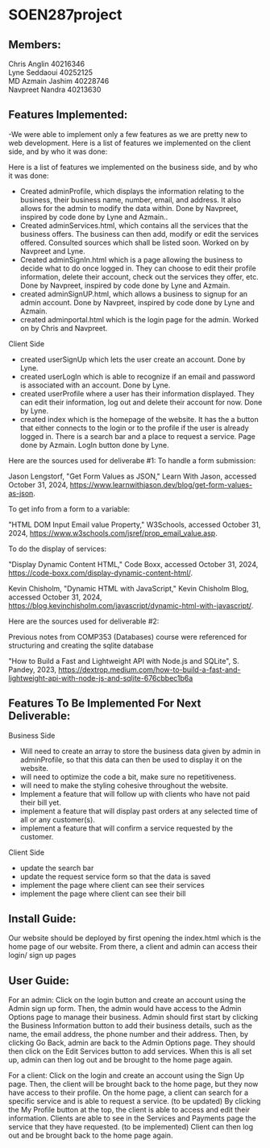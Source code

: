 # SOEN287project

## Members:
Chris Anglin 40216346  
Lyne Seddaoui 40252125  
MD Azmain Jashim 40228746  
Navpreet Nandra 40213630

## Features Implemented:
-We were able to implement only a few features as we are pretty new to web development. 
Here is a list of features we implemented on the client side, and by who it was done:


Here is a list of features we implemented on the business side, and by who it was done:
- Created adminProfile, which displays the information relating to the business, their business name, number, email, and address. It also allows for the admin to modify the data within. Done by Navpreet, inspired by code done by Lyne and Azmain..
- Created adminServices.html, which contains all the services that the business offers. The business can then add, modify or edit the services offered. Consulted sources which shall be listed soon. Worked on by Navpreet and Lyne.
- Created adminSignIn.html which is a page allowing the business to decide what to do once logged in. They can choose to edit their profile information, delete their account, check out the services they offer, etc. Done by Navpreet, inspired by code done by Lyne and Azmain.
- created adminSignUP.html, which allows a business to signup for an admin account. Done by Navpreet, inspired by code done by Lyne and Azmain.
- created adminportal.html which is the login page for the admin. Worked on by Chris and Navpreet.

Client Side
- created userSignUp which lets the user create an account. Done by Lyne.
- created userLogIn which is able to recognize if an email and password is associated with an account. Done by Lyne.
- created userProfile where a user has their information displayed. They can edit their information, log out and delete their account for now. Done by Lyne.
- created index which is the homepage of the website. It has the a button that either connects to the login or to the profile if the user is already logged in. There is a search bar and a place to request a service. Page done by Azmain. LogIn button done by Lyne.

Here are the sources used for deliverabe #1:
To handle a form submission:

Jason Lengstorf, "Get Form Values as JSON," Learn With Jason, accessed October 31, 2024, https://www.learnwithjason.dev/blog/get-form-values-as-json.

To get info from a form to a variable:

"HTML DOM Input Email value Property," W3Schools, accessed October 31, 2024, https://www.w3schools.com/jsref/prop_email_value.asp.

To do the display of services:

"Display Dynamic Content HTML," Code Boxx, accessed October 31, 2024, https://code-boxx.com/display-dynamic-content-html/.

Kevin Chisholm, "Dynamic HTML with JavaScript," Kevin Chisholm Blog, accessed October 31, 2024, https://blog.kevinchisholm.com/javascript/dynamic-html-with-javascript/.

Here are the sources used for deliverable #2:

Previous notes from COMP353 (Databases) course were referenced for structuring and creating the sqlite database

"How to Build a Fast and Lightweight API with Node.js and SQLite", S. Pandey, 2023, https://dextrop.medium.com/how-to-build-a-fast-and-lightweight-api-with-node-js-and-sqlite-676cbbec1b6a

## Features To Be Implemented For Next Deliverable:
Business Side
- Will need to create an array to store the business data given by admin in adminProfile, so that this data can then be used to display it on the website.
- will need to optimize the code a bit, make sure no repetitiveness.
- will need to make the styling cohesive throughout the website.
- Implement a feature that will follow up with clients who have not paid their bill yet.
- implement a feature that will display past orders at any selected time of all or any customer(s).
- implement a feature that will confirm a service requested by the customer.

Client Side
- update the search bar
- update the request service form so that the data is saved
- implement the page where client can see their services
- implement the page where client can see their bill
  

## Install Guide:
Our website should be deployed by first opening the index.html which is the home page of our website. From there, a client and admin can access their login/ sign up pages

## User Guide:
For an admin:
Click on the login button and create an account using the Admin sign up form. Then, the admin would have access to the Admin Options page to manage their business.
Admin should first start by clicking the Business Information button to add their business details, such as the name, the email address, the phone number and their address.
Then, by clicking Go Back, admin are back to the Admin Options page. 
They should then click on the Edit Services button to add services.
When this is all set up, admin can then log out and be brought to the home page again.

For a client:
Click on the login and create an account using the Sign Up page. Then, the client will be brought back to the home page, but they now have access to their profile.
On the home page, a client can search for a specific service and is able to request a service. (to be updated)
By clicking the My Profile button at the top, the client is able to access and edit their information. 
Clients are able to see in the Services and Payments page the service that they have requested. (to be implemented)
Client can then log out and be brought back to the home page again. 





